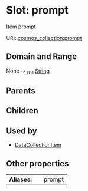 
# Slot: prompt

Item prompt

URI: [cosmos_collection:prompt](https://www.cdisc.org/cosmos/collection_v1.0prompt)


## Domain and Range

None &#8594;  <sub>0..1</sub> [String](types/String.md)

## Parents


## Children


## Used by

 * [DataCollectionItem](DataCollectionItem.md)

## Other properties

|  |  |  |
| --- | --- | --- |
| **Aliases:** | | prompt |